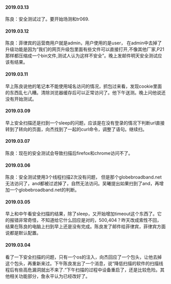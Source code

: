 

#### 2019.03.13
陈良：安全测试过了。要开始场测和tr069.
#### 2019.03.12
陈良：菲律宾的运营商用户就是admin，用户使用的是user， 在admin中去掉了升级功能是因为“我们的网页升级包里面有些文件可以直接打开,不像其他厂家,P21那样都压缩成一个bin文件,测试人认为这样不安全”。晚上发邮件明天安全测试应该有结果。
#### 2019.03.11
早上陈良说他的笔记本不能使用域名访问的情况，抓包过来看，发现cookie里面的东西乱七八糟。清除浏览器缓存后可以正常访问了。他下午送测。晚上问他说还没有开始测试。
#### 2019.03.09
早上安全扫描还是扫到一个sleep的问题，应该是在没有登录的情况下判断url直接转到了转向的页面，向杰找到了一起的curl命令，调整了语句。继续扫。
#### 2019.03.07
陈良：现在的安全测试会导致扫描后firefox和chrome访问不了。
#### 2019.03.06
陈良：安全测试使用3个线程扫描2次没有问题， 但是那个globebroadband.net无法访问了，and都被过滤掉了，自然无法访问。吴曦提出如果扫到了and，再增加一个globebroadband.net的判断。
#### 2019.03.05
早上和中午看安全扫描的结果，除了sleep，又开始增加timeout这个东西了。它的报错非常奇怪，不知道给它什么回应是对的，500,404？昨天改成索性不回，结果在陈良的电脑上扫到早上还是没有完成。陈良发了邮件给菲律宾，菲律宾方面说都是默认配置。
#### 2019.03.04
看了一下安全扫描的问题，只有一个os的注入，向杰回应了一个包头，让他去掉这个包头，再重新来过。下午陈良发出了一个消息，说“降低扫描的软件的扫描线程后有些高危漏洞就出不来了.“下午扫描的过程中设备重启了，还是比较危险。其他相关功能部分，詹永平认为已经改好了。